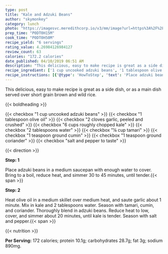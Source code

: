 ```yaml
---
type: post
title: "Kale and Adzuki Beans"
author: "skymonkey"
category: lunch
photo: "https://imagesvc.meredithcorp.io/v3/mm/image?url=https%3A%2F%2Fimages.media-allrecipes.com%2Fuserphotos%2F959531.jpg"
prep_time: "P0DT0H15M"
cook_time: "P0DT0H50M"
recipe_yield: "6 servings"
rating_value: 4.26984126984127
review_count: 63
calories: "172.2 calories"
date_published: 04/10/2019 06:51 AM
description: "This delicious, easy to make recipe is great as a side dish, or as a main dish served over short grain brown and wild rice."
recipe_ingredient: ['1 cup uncooked adzuki beans', '1 tablespoon olive oil', '2 cloves garlic, peeled and crushed', '6 cups roughly chopped kale', '2 tablespoons water', '¼ cup tamari', '1 teaspoon ground cumin', '1 teaspoon ground coriander', 'salt and pepper to taste']
recipe_instructions: [{'@type': 'HowToStep', 'text': 'Place adzuki beans in a medium saucepan with enough water to cover. Bring to a boil, reduce heat, and simmer 30 to 45 minutes, until tender.\n'}, {'@type': 'HowToStep', 'text': 'Heat olive oil in a medium skillet over medium heat, and saute garlic about 1 minute. Mix in kale and 2 tablespoons water. Season with tamari, cumin, and coriander. Thoroughly blend in adzuki beans. Reduce heat to low, cover, and simmer about 20 minutes, until kale is tender. Season with salt and pepper.\n'}]
---
```


This delicious, easy to make recipe is great as a side dish, or as a main dish served over short grain brown and wild rice. 

{{< boldheading >}}

{{< checkbox "1 cup uncooked adzuki beans" >}}
{{< checkbox "1 tablespoon olive oil" >}}
{{< checkbox "2 cloves garlic, peeled and crushed" >}}
{{< checkbox "6 cups roughly chopped kale" >}}
{{< checkbox "2 tablespoons water" >}}
{{< checkbox "¼ cup tamari" >}}
{{< checkbox "1 teaspoon ground cumin" >}}
{{< checkbox "1 teaspoon ground coriander" >}}
{{< checkbox "salt and pepper to taste" >}}


{{< direction >}}

**Step: 1**

Place adzuki beans in a medium saucepan with enough water to cover. Bring to a boil, reduce heat, and simmer 30 to 45 minutes, until tender.{{< span >}}

**Step: 2**

Heat olive oil in a medium skillet over medium heat, and saute garlic about 1 minute. Mix in kale and 2 tablespoons water. Season with tamari, cumin, and coriander. Thoroughly blend in adzuki beans. Reduce heat to low, cover, and simmer about 20 minutes, until kale is tender. Season with salt and pepper.{{< span >}}

{{< nutrition >}}

**Per Serving:** 172 calories; protein 10.1g; carbohydrates 28.7g; fat 3g; sodium 890mg.
